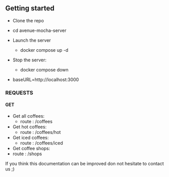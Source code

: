 ## Getting started
- Clone the repo
- cd avenue-mocha-server
- Launch the server
  - docker compose up -d
- Stop the server:
  - docker compose down

- baseURL=http://localhost:3000


### REQUESTS

#### GET

- Get all coffees: 
  - route : /coffees
- Get hot coffees: 
  - route : /coffees/hot
- Get iced coffees: 
  - route : /coffees/iced
- Get coffee shops: 
 - route : /shops

If you think this documentation can be improved don not hesitate to contact us ;)

